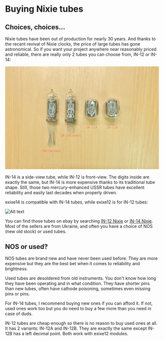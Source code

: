 # Buying Nixie tubes

## Choices, choices...

Nixie tubes have been out of production for nearly 30 years. And thanks to the recent revival of Nixie clocks, the price of large tubes has gone astronomical. So if you want your project anywhere near reasonably priced and reliable, there are really only 2 tubes you can choose from, IN-12 or IN-14:

![Alt text](resources/tubes.jpg)

IN-14 is a side-view tube, while IN-12 is front-view. The digits inside are exactly the same, but IN-14 is more expensive thanks to its traditional tube shape. Still, those two mercury-enhanced USSR tubes have excellent reliability and easily last decades when properly driven.

exixe14 is compatible with IN-14 tubes, while exixe12 is for IN-12 tubes:

![Alt text](resources/exixetubes.jpg)


You can find those tubes on ebay by searching [IN-12 Nixie](https://www.ebay.com/sch/i.html?_from=R40&_nkw=in-12+nixie) or [IN-14 Nixie](https://www.ebay.com/sch/i.html?_from=R40&_nkw=in-14+nixie). Most of the sellers are from Ukraine, and often you have a choice of NOS (new old stock) or used tubes.

## NOS or used?

NOS tubes are brand new and have never been used before. They are more expensive but they are the best bet when it comes to reliability and brightness.

Used tubes are desoldered from old instruments. You don't know how long they have been operating and in what condition. They have shorter pins than new tubes, often have cathode poisoning, sometimes even missing pins or pins.

For IN-14 tubes, I recommend buying new ones if you can afford it. If not, used ones work too but you do need to buy a few more than you need in case of duds.

IN-12 tubes are cheap enough so there is no reason to buy used ones at all. It has 2 variants: IN-12A and IN-12B. They are exactly the same except IN-12B has a left decimal point. Both work with exixe12 modules. 

